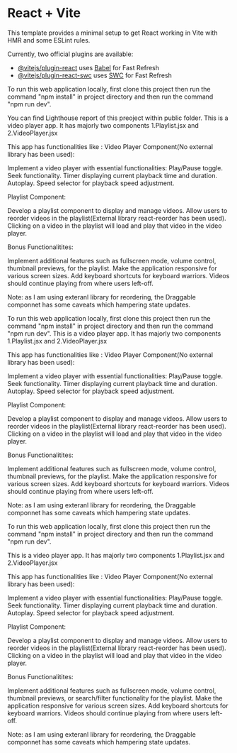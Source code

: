 # React + Vite

This template provides a minimal setup to get React working in Vite with HMR and some ESLint rules.

Currently, two official plugins are available:

- [@vitejs/plugin-react](https://github.com/vitejs/vite-plugin-react/blob/main/packages/plugin-react/README.md) uses [Babel](https://babeljs.io/) for Fast Refresh
- [@vitejs/plugin-react-swc](https://github.com/vitejs/vite-plugin-react-swc) uses [SWC](https://swc.rs/) for Fast Refresh

To run this web application locally, first clone this project then run the command "npm install" in project directory and then run the command "npm run dev".

You can find Lighthouse report of this preoject within public folder.
This is a video player app. It has majorly two components 1.Playlist.jsx and 2.VideoPlayer.jsx 

This app has functionalities like :
Video Player Component(No external library has been used):

Implement a video player with essential functionalities:
Play/Pause toggle.
Seek functionality.
Timer displaying current playback time and duration.
Autoplay.
Speed selector for playback speed adjustment.


Playlist Component:

Develop a playlist component to display and manage videos.
Allow users to reorder videos in the playlist(External library react-reorder has been used).
Clicking on a video in the playlist will load and play that video in the video player.


Bonus Functionalitites:

Implement additional features such as fullscreen mode, volume control, thumbnail previews, for the playlist.
Make the application responsive for various screen sizes.
Add keyboard shortcuts for keyboard warriors.
Videos should continue playing from where users left-off.

Note: as I am using exteranl library for reordering, the Draggable componnet has some caveats which hampering state updates.

To run this web application locally, first clone this project then run the command "npm install" in project directory and then run the command "npm run dev".
This is a video player app. It has majorly two components 1.Playlist.jsx and 2.VideoPlayer.jsx 

This app has functionalities like :
Video Player Component(No external library has been used):

Implement a video player with essential functionalities:
Play/Pause toggle.
Seek functionality.
Timer displaying current playback time and duration.
Autoplay.
Speed selector for playback speed adjustment.


Playlist Component:

Develop a playlist component to display and manage videos.
Allow users to reorder videos in the playlist(External library react-reorder has been used).
Clicking on a video in the playlist will load and play that video in the video player.


Bonus Functionalitites:

Implement additional features such as fullscreen mode, volume control, thumbnail previews, for the playlist.
Make the application responsive for various screen sizes.
Add keyboard shortcuts for keyboard warriors.
Videos should continue playing from where users left-off.

Note: as I am using exteranl library for reordering, the Draggable componnet has some caveats which hampering state updates.


To run this web application locally, first clone this project then run the command "npm install" in project directory and then run the command "npm run dev".

This is a video player app. It has majorly two components 1.Playlist.jsx and 2.VideoPlayer.jsx 

This app has functionalities like :
Video Player Component(No external library has been used):

Implement a video player with essential functionalities:
Play/Pause toggle.
Seek functionality.
Timer displaying current playback time and duration.
Autoplay.
Speed selector for playback speed adjustment.


Playlist Component:

Develop a playlist component to display and manage videos.
Allow users to reorder videos in the playlist(External library react-reorder has been used).
Clicking on a video in the playlist will load and play that video in the video player.


Bonus Functionalitites:

Implement additional features such as fullscreen mode, volume control, thumbnail previews, or search/filter functionality for the playlist.
Make the application responsive for various screen sizes.
Add keyboard shortcuts for keyboard warriors.
Videos should continue playing from where users left-off.

Note: as I am using exteranl library for reordering, the Draggable componnet has some caveats which hampering state updates.